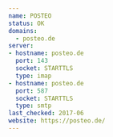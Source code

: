 ```yaml
---
name: POSTEO
status: OK
domains:
  - posteo.de
server:
- hostname: posteo.de
  port: 143
  socket: STARTTLS
  type: imap
- hostname: posteo.de
  port: 587
  socket: STARTTLS
  type: smtp
last_checked: 2017-06
website: https://posteo.de/
---
```


